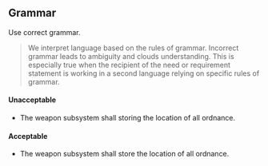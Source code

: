 ## Grammar

Use correct grammar.

> We interpret language based on the rules of grammar. Incorrect grammar leads to ambiguity and clouds understanding. This is especially true when the recipient of the need or requirement statement is working in a second language relying on specific rules of grammar.

#### Unacceptable

- The weapon subsystem shall storing the location of all ordnance.

#### Acceptable

- The weapon subsystem shall store the location of all ordnance.

